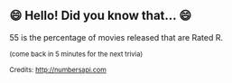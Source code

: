 ## :smile: Hello! Did you know that... :smile:
55 is the percentage of movies released that are Rated R.

<sup>(come back in 5 minutes for the next trivia)</sup>


<sup>Credits: http://numbersapi.com</sup>
